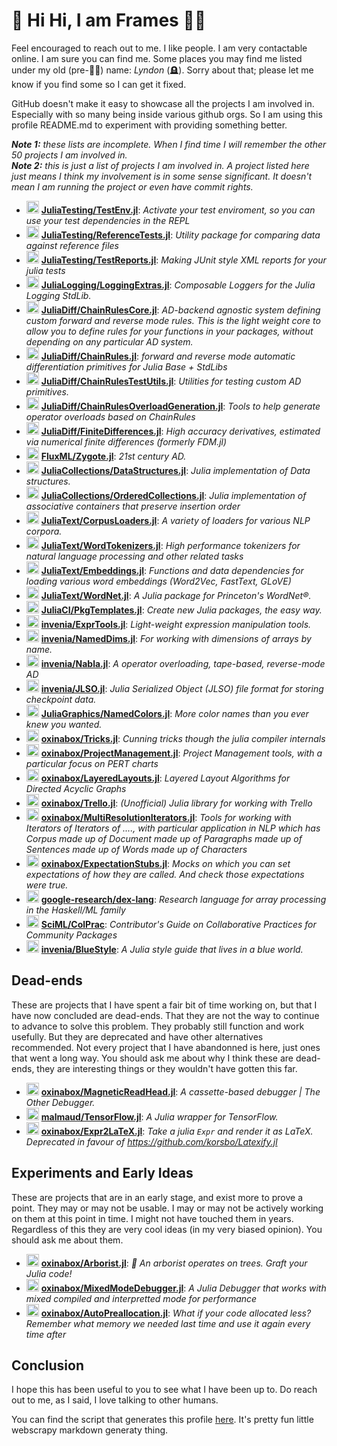 # 🐂 Hi Hi, I am Frames 💃💕
Feel encouraged to reach out to me. I like people.
I am very contactable online. I am sure you can find me.
Some places you may find me listed under my old (pre-🏳️‍⚧️) name: _Lyndon_ (🪦).
Sorry about that; please let me know if you find some so I can get it fixed.

GitHub doesn't make it easy to showcase all the projects I am involved in.
Especially with so many being inside various github orgs.
So I am using this profile README.md to experiment with providing something better.

***Note 1:** these lists are incomplete. When I find time I will remember the other 50 projects I am involved in.*\
***Note 2:** this is just a list of projects I am involved in. A project listed here just means I think my involvement is in some sense significant. It doesn't mean I am running the project or even have commit rights.*

 - <a href='https://github.com/JuliaTesting' title='JuliaTesting'> <img src='https://avatars.githubusercontent.com/u/67037081?s=200&v=4' height='20' width='20'/></a> [**JuliaTesting/TestEnv.jl**](https://github.com/JuliaTesting/TestEnv.jl): _Activate your test enviroment, so you can use your test dependencies in the REPL_
 - <a href='https://github.com/JuliaTesting' title='JuliaTesting'> <img src='https://avatars.githubusercontent.com/u/67037081?s=200&v=4' height='20' width='20'/></a> [**JuliaTesting/ReferenceTests.jl**](https://github.com/JuliaTesting/ReferenceTests.jl): _Utility package for comparing data against reference files_
 - <a href='https://github.com/JuliaTesting' title='JuliaTesting'> <img src='https://avatars.githubusercontent.com/u/67037081?s=200&v=4' height='20' width='20'/></a> [**JuliaTesting/TestReports.jl**](https://github.com/JuliaTesting/TestReports.jl): _Making JUnit style XML reports for your julia tests_
 - <a href='https://github.com/JuliaLogging' title='JuliaLogging'> <img src='https://avatars.githubusercontent.com/u/86418567?s=200&v=4' height='20' width='20'/></a> [**JuliaLogging/LoggingExtras.jl**](https://github.com/JuliaLogging/LoggingExtras.jl): _Composable Loggers  for the Julia Logging StdLib._
 - <a href='https://github.com/JuliaDiff' title='JuliaDiff'> <img src='https://avatars.githubusercontent.com/u/7750915?s=200&v=4' height='20' width='20'/></a> [**JuliaDiff/ChainRulesCore.jl**](https://github.com/JuliaDiff/ChainRulesCore.jl/): _AD-backend agnostic system defining custom forward and reverse mode rules. This is the light weight core to allow you to define rules for your functions in your packages, without depending on any particular AD system._
 - <a href='https://github.com/JuliaDiff' title='JuliaDiff'> <img src='https://avatars.githubusercontent.com/u/7750915?s=200&v=4' height='20' width='20'/></a> [**JuliaDiff/ChainRules.jl**](https://github.com/JuliaDiff/ChainRules.jl/): _forward and reverse mode automatic differentiation primitives for Julia Base + StdLibs_
 - <a href='https://github.com/JuliaDiff' title='JuliaDiff'> <img src='https://avatars.githubusercontent.com/u/7750915?s=200&v=4' height='20' width='20'/></a> [**JuliaDiff/ChainRulesTestUtils.jl**](https://github.com/JuliaDiff/ChainRulesTestUtils.jl/): _Utilities for testing custom AD primitives._
 - <a href='https://github.com/JuliaDiff' title='JuliaDiff'> <img src='https://avatars.githubusercontent.com/u/7750915?s=200&v=4' height='20' width='20'/></a> [**JuliaDiff/ChainRulesOverloadGeneration.jl**](https://github.com/JuliaDiff/ChainRulesOverloadGeneration.jl/): _Tools to help generate operator overloads based on ChainRules_
 - <a href='https://github.com/JuliaDiff' title='JuliaDiff'> <img src='https://avatars.githubusercontent.com/u/7750915?s=200&v=4' height='20' width='20'/></a> [**JuliaDiff/FiniteDifferences.jl**](https://github.com/JuliaDiff/FiniteDifferences.jl): _High accuracy derivatives, estimated via numerical finite differences (formerly FDM.jl)_
 - <a href='https://github.com/FluxML' title='FluxML'> <img src='https://avatars.githubusercontent.com/u/26222520?s=200&v=4' height='20' width='20'/></a> [**FluxML/Zygote.jl**](https://github.com/FluxML/Zygote.jl/): _21st century AD._
 - <a href='https://github.com/JuliaCollections' title='JuliaCollections'> <img src='https://avatars.githubusercontent.com/u/24502254?s=200&v=4' height='20' width='20'/></a> [**JuliaCollections/DataStructures.jl**](https://github.com/JuliaCollections/DataStructures.jl/): _Julia implementation of Data structures._
 - <a href='https://github.com/JuliaCollections' title='JuliaCollections'> <img src='https://avatars.githubusercontent.com/u/24502254?s=200&v=4' height='20' width='20'/></a> [**JuliaCollections/OrderedCollections.jl**](https://github.com/JuliaCollections/OrderedCollections.jl): _Julia implementation of associative containers that preserve insertion order_
 - <a href='https://github.com/JuliaText' title='JuliaText'> <img src='https://avatars.githubusercontent.com/u/6527714?s=200&v=4' height='20' width='20'/></a> [**JuliaText/CorpusLoaders.jl**](https://github.com/JuliaText/CorpusLoaders.jl): _A variety of loaders for various NLP corpora._
 - <a href='https://github.com/JuliaText' title='JuliaText'> <img src='https://avatars.githubusercontent.com/u/6527714?s=200&v=4' height='20' width='20'/></a> [**JuliaText/WordTokenizers.jl**](https://github.com/JuliaText/WordTokenizers.jl): _High performance tokenizers for natural language processing and other related tasks_
 - <a href='https://github.com/JuliaText' title='JuliaText'> <img src='https://avatars.githubusercontent.com/u/6527714?s=200&v=4' height='20' width='20'/></a> [**JuliaText/Embeddings.jl**](https://github.com/JuliaText/Embeddings.jl): _Functions and data dependencies for loading various word embeddings (Word2Vec, FastText, GLoVE)_
 - <a href='https://github.com/JuliaText' title='JuliaText'> <img src='https://avatars.githubusercontent.com/u/6527714?s=200&v=4' height='20' width='20'/></a> [**JuliaText/WordNet.jl**](https://github.com/JuliaText/WordNet.jl): _A Julia package for Princeton's WordNet®._
 - <a href='https://github.com/JuliaCI' title='JuliaCI'> <img src='https://avatars.githubusercontent.com/u/9957604?s=200&v=4' height='20' width='20'/></a> [**JuliaCI/PkgTemplates.jl**](https://github.com/JuliaCI/PkgTemplates.jl): _Create new Julia packages, the easy way._
 - <a href='https://github.com/invenia' title='invenia'> <img src='https://avatars.githubusercontent.com/u/5262440?s=200&v=4' height='20' width='20'/></a> [**invenia/ExprTools.jl**](https://github.com/invenia/ExprTools.jl/): _Light-weight expression manipulation tools._
 - <a href='https://github.com/invenia' title='invenia'> <img src='https://avatars.githubusercontent.com/u/5262440?s=200&v=4' height='20' width='20'/></a> [**invenia/NamedDims.jl**](https://github.com/invenia/NamedDims.jl): _For working with dimensions of arrays by name._
 - <a href='https://github.com/invenia' title='invenia'> <img src='https://avatars.githubusercontent.com/u/5262440?s=200&v=4' height='20' width='20'/></a> [**invenia/Nabla.jl**](https://github.com/invenia/Nabla.jl): _A operator overloading, tape-based, reverse-mode AD_
 - <a href='https://github.com/invenia' title='invenia'> <img src='https://avatars.githubusercontent.com/u/5262440?s=200&v=4' height='20' width='20'/></a> [**invenia/JLSO.jl**](https://github.com/invenia/JLSO.jl): _Julia Serialized Object (JLSO) file format for storing checkpoint data._
 - <a href='https://github.com/JuliaGraphics' title='JuliaGraphics'> <img src='https://avatars.githubusercontent.com/u/8106190?s=200&v=4' height='20' width='20'/></a> [**JuliaGraphics/NamedColors.jl**](https://github.com/JuliaGraphics/NamedColors.jl): _More color names than you ever knew you wanted._
 - <a href='https://github.com/oxinabox' title='oxinabox'> <img src='https://avatars.githubusercontent.com/u/5127634?s=64&v=4' height='20' width='20'/></a> [**oxinabox/Tricks.jl**](https://github.com/oxinabox/Tricks.jl): _Cunning tricks though the julia compiler internals_
 - <a href='https://github.com/oxinabox' title='oxinabox'> <img src='https://avatars.githubusercontent.com/u/5127634?s=64&v=4' height='20' width='20'/></a> [**oxinabox/ProjectManagement.jl**](https://github.com/oxinabox/ProjectManagement.jl): _Project Management tools, with a particular focus on PERT charts_
 - <a href='https://github.com/oxinabox' title='oxinabox'> <img src='https://avatars.githubusercontent.com/u/5127634?s=64&v=4' height='20' width='20'/></a> [**oxinabox/LayeredLayouts.jl**](https://github.com/oxinabox/LayeredLayouts.jl/): _Layered Layout Algorithms for Directed Acyclic Graphs_
 - <a href='https://github.com/oxinabox' title='oxinabox'> <img src='https://avatars.githubusercontent.com/u/5127634?s=64&v=4' height='20' width='20'/></a> [**oxinabox/Trello.jl**](https://github.com/oxinabox/Trello.jl/): _(Unofficial) Julia library for working with Trello_
 - <a href='https://github.com/oxinabox' title='oxinabox'> <img src='https://avatars.githubusercontent.com/u/5127634?s=64&v=4' height='20' width='20'/></a> [**oxinabox/MultiResolutionIterators.jl**](https://github.com/oxinabox/MultiResolutionIterators.jl/): _Tools for working with Iterators of Iterators of ...., with particular application in NLP which has Corpus made up of Document made up of Paragraphs made up of Sentences made up of Words made up of Characters_
 - <a href='https://github.com/oxinabox' title='oxinabox'> <img src='https://avatars.githubusercontent.com/u/5127634?s=64&v=4' height='20' width='20'/></a> [**oxinabox/ExpectationStubs.jl**](https://github.com/oxinabox/ExpectationStubs.jl): _Mocks on which you can set expectations of how they are called. And check those expectations were true._
 - <a href='https://github.com/google-research' title='google-research'> <img src='https://avatars.githubusercontent.com/u/43830688?s=200&v=4' height='20' width='20'/></a> [**google-research/dex-lang**](https://github.com/google-research/dex-lang/): _Research language for array processing in the Haskell/ML family_
 - <a href='https://github.com/SciML' title='SciML'> <img src='https://avatars.githubusercontent.com/u/21238080?s=200&v=4' height='20' width='20'/></a> [**SciML/ColPrac**](https://github.com/SciML/ColPrac): _Contributor's Guide on Collaborative Practices for Community Packages_
 - <a href='https://github.com/invenia' title='invenia'> <img src='https://avatars.githubusercontent.com/u/5262440?s=200&v=4' height='20' width='20'/></a> [**invenia/BlueStyle**](https://github.com/invenia/BlueStyle): _A Julia style guide that lives in a blue world._

## Dead-ends
These are projects that I have spent a fair bit of time working on, but that I have now concluded are dead-ends.
That they are not the way to continue to advance to solve this problem.
They probably still function and work usefully.
But they are deprecated and have other alternatives recommended.
Not every project that I have abandonned is here, just ones that went a long way.
You should ask me about why I think these are dead-ends, they are interesting things or they wouldn't have gotten this far.

 - <a href='https://github.com/oxinabox' title='oxinabox'> <img src='https://avatars.githubusercontent.com/u/5127634?s=64&v=4' height='20' width='20'/></a> [**oxinabox/MagneticReadHead.jl**](https://github.com/oxinabox/MagneticReadHead.jl/): _A cassette-based debugger | The Other Debugger._
 - <a href='https://github.com/malmaud' title='malmaud'> <img src='https://avatars.githubusercontent.com/u/987837?s=64&v=4' height='20' width='20'/></a> [**malmaud/TensorFlow.jl**](https://github.com/malmaud/TensorFlow.jl): _A Julia wrapper for TensorFlow._
 - <a href='https://github.com/oxinabox' title='oxinabox'> <img src='https://avatars.githubusercontent.com/u/5127634?s=64&v=4' height='20' width='20'/></a> [**oxinabox/Expr2LaTeX.jl**](https://github.com/oxinabox/Expr2LaTeX.jl): _Take a julia `Expr` and render it as LaTeX. Deprecated in favour of https://github.com/korsbo/Latexify.jl_


## Experiments and Early Ideas
These are projects that are in an early stage, and exist more to prove a point.
They may or may not be usable.
I may or may not be actively working on them at this point in time.
I might not have touched them in years.
Regardless of this they are very cool ideas (in my very biased opinion).
You should ask me about them.

 - <a href='https://github.com/oxinabox' title='oxinabox'> <img src='https://avatars.githubusercontent.com/u/5127634?s=64&v=4' height='20' width='20'/></a> [**oxinabox/Arborist.jl**](https://github.com/oxinabox/Arborist.jl): _🌳 An arborist operates on trees. Graft your Julia code!_
 - <a href='https://github.com/oxinabox' title='oxinabox'> <img src='https://avatars.githubusercontent.com/u/5127634?s=64&v=4' height='20' width='20'/></a> [**oxinabox/MixedModeDebugger.jl**](https://github.com/oxinabox/MixedModeDebugger.jl): _A Julia Debugger that works with mixed compiled and interpretted mode for performance_
 - <a href='https://github.com/oxinabox' title='oxinabox'> <img src='https://avatars.githubusercontent.com/u/5127634?s=64&v=4' height='20' width='20'/></a> [**oxinabox/AutoPreallocation.jl**](https://github.com/oxinabox/AutoPreallocation.jl): _What if your code allocated less? Remember what memory we needed last time and use it again every time after_

## Conclusion
I hope this has been useful to you to see what I have been up to.
Do reach out to me, as I said, I love talking to other humans.

You can find the script that generates this profile [here](https://github.com/oxinabox/oxinabox).
It's pretty fun little webscrapy markdown generaty thing.


